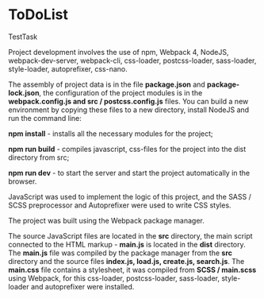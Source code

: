 # ToDoList
TestTask</br>
<p>Project development involves the use of npm, Webpack 4, NodeJS, webpack-dev-server, webpack-cli, css-loader, postcss-loader, sass-loader, style-loader, autoprefixer, css-nano.</p>
<p>The assembly of project data is in the file <strong>package.json</strong> and <strong>package-lock.json</strong>, the configuration of the project modules is in the <strong>webpack.config.js and src / postcss.config.js</strong> files. 
You can build a new environment by copying these files to a new directory, install NodeJS and run the command line:</p>
<p><strong>npm install</strong> - installs all the necessary modules for the project;</p>
<p><strong>npm run build</strong> - compiles javascript, css-files for the project into the dist directory from src;</p>
<p><strong>npm run dev</strong> - to start the server and start the project automatically in the browser.</p>
<p>JavaScript was used to implement the logic of this project, and the SASS / SCSS preprocessor and Autoprefixer were used to write CSS styles.</p> 
<p>The project was built using the Webpack package manager.</p>
<p>The source JavaScript files are located in the <strong>src</strong> directory, the main script connected to the HTML markup - <strong>main.js</strong> is located in the <strong>dist</strong> directory.
The <strong>main.js</strong> file was compiled by the package manager from the <strong>src</strong> directory and the source files <strong>index.js, load.js, create.js, search.js</strong>.
The <strong>main.css</strong> file contains a stylesheet, it was compiled from <strong>SCSS / main.scss</strong> using Webpack, for this css-loader, postcss-loader, sass-loader, style-loader and autoprefixer were installed.</p>
